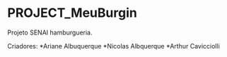 # PROJECT_MeuBurgin
Projeto SENAI hamburgueria.

Criadores:
*Ariane Albuquerque
*Nicolas Albquerque
*Arthur Cavicciolli
